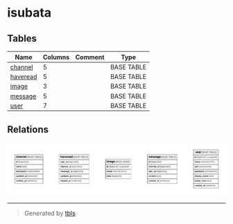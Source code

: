 # isubata

## Tables

| Name | Columns | Comment | Type |
| ---- | ------- | ------- | ---- |
| [channel](channel.md) | 5 |  | BASE TABLE |
| [haveread](haveread.md) | 5 |  | BASE TABLE |
| [image](image.md) | 3 |  | BASE TABLE |
| [message](message.md) | 5 |  | BASE TABLE |
| [user](user.md) | 7 |  | BASE TABLE |

## Relations

![er](schema.png)

---

> Generated by [tbls](https://github.com/k1LoW/tbls)
